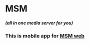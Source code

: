 # __MSM__ 
##### (all in one media server for you)

### This is mobile app for [MSM web](https://github.com/prinzpiuz/Media-Server-Manager-)